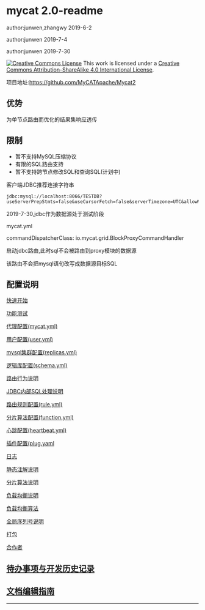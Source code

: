 # mycat 2.0-readme

author:junwen,zhangwy 2019-6-2

author:junwen 2019-7-4

author:junwen 2019-7-30

[![Creative Commons License](https://i.creativecommons.org/l/by-sa/4.0/88x31.png)](http://creativecommons.org/licenses/by-sa/4.0/)
This work is licensed under a [Creative Commons Attribution-ShareAlike 4.0 International License](http://creativecommons.org/licenses/by-sa/4.0/).

项目地址:<https://github.com/MyCATApache/Mycat2>

## 优势

为单节点路由而优化的结果集响应透传

## 限制

- 暂不支持MySQL压缩协议
- 有限的SQL路由支持
- 暂不支持跨节点修改SQL和查询SQL(计划中)



客户端JDBC推荐连接字符串

```
jdbc:mysql://localhost:8066/TESTDB?useServerPrepStmts=false&useCursorFetch=false&serverTimezone=UTC&allowMultiQueries=false&useBatchMultiSend=false&characterEncoding=utf8
```

2019-7-30,jdbc作为数据源处于测试阶段

mycat.yml

commandDispatcherClass: io.mycat.grid.BlockProxyCommandHandler

启动jdbc路由,此时sql不会被路由到proxy模块的数据源

该路由不会把mysql语句改写成数据源目标SQL



## 配置说明

[快速开始](11-mycat-quick-start.md)

[功能测试](13-mycat-function-test.md)

[代理配置(mycat.yml)](01-mycat-proxy.md)

[用户配置(user.yml)](02-mycat-user.md)

[mysql集群配置(replicas.yml)](03-mycat-replica.md)

[逻辑库配置(schema.yml)](04-mycat-schema.md)

[路由行为说明](20-mycat-router.md)

[JDBC内部SQL处理说明](18-proxy-sql.md)

[路由规则配置(rule.yml)](05-mycat-dynamic-annotation.md)

[分片算法配置(function.yml)](06-mycat-function.md)

[心跳配置(heartbeat.yml)](07-mycat-heartbeat.md)

[插件配置(plug.yaml](09-mycat-plug.md)

[日志](19-mycat-log.md)

[静态注解说明](08-mycat-static-annotation.md)

[分片算法说明](17-partitioning-algorithm.md)

[负载均衡说明](15-mycat-balance.md)

[负载均衡算法](16-load-balancing-algorithm.md)

[全局序列号说明](14-mycat-sequence.md)

[打包](10-mycat-package.md)

[合作者](12-collaborators.md)

## [待办事项与开发历史记录](101-todo-history-list.md)



## [文档编辑指南](99-edit-guide.md)

------

